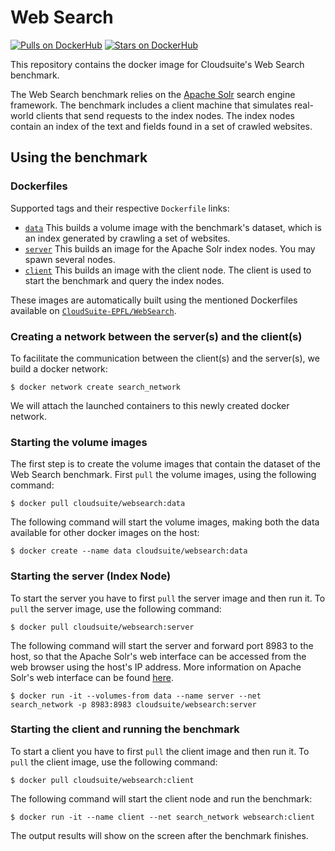 # Web Search #

[![Pulls on DockerHub][dhpulls]][dhrepo]
[![Stars on DockerHub][dhstars]][dhrepo]

This repository contains the docker image for Cloudsuite's Web Search benchmark.

The Web Search benchmark relies on the [Apache Solr][apachesolr] search engine framework. The benchmark includes a client machine that simulates real-world clients that send requests to the index nodes. The index nodes contain an index of the text and fields found in a set of crawled websites.

## Using the benchmark ##

### Dockerfiles ###

Supported tags and their respective `Dockerfile` links:

- [`data`][datadocker] This builds a volume image with the benchmark's dataset, which is an index generated by crawling a set of websites.
- [`server`][serverdocker] This builds an image for the Apache Solr index nodes. You may spawn several nodes.
- [`client`][clientdocker] This builds an image with the client node. The client is used to start the benchmark and query the index nodes.

These images are automatically built using the mentioned Dockerfiles available on [`CloudSuite-EPFL/WebSearch`][repo].

### Creating a network between the server(s) and the client(s)

To facilitate the communication between the client(s) and the server(s), we build a docker network:

	$ docker network create search_network

We will attach the launched containers to this newly created docker network.

### Starting the volume images ###

The first step is to create the volume images that contain the dataset of the Web Search benchmark. First `pull` the volume images, using the following command:

	$ docker pull cloudsuite/websearch:data

The following command will start the volume images, making both the data available for other docker images on the host:

	$ docker create --name data cloudsuite/websearch:data

### Starting the server (Index Node) ###

To start the server you have to first `pull` the server image and then run it. To `pull` the server image, use the following command:

	$ docker pull cloudsuite/websearch:server

The following command will start the server and forward port 8983 to the host, so that the Apache Solr's web interface can be accessed from the web browser using the host's IP address. More information on Apache Solr's web interface can be found [here][solrui].

	$ docker run -it --volumes-from data --name server --net search_network -p 8983:8983 cloudsuite/websearch:server

### Starting the client and running the benchmark ###

To start a client you have to first `pull` the client image and then run it. To `pull` the client image, use the following command:

	$ docker pull cloudsuite/websearch:client

The following command will start the client node and run the benchmark:

	$ docker run -it --name client --net search_network websearch:client

The output results will show on the screen after the benchmark finishes.

[datadocker]: https://github.com/CloudSuite-EPFL/WebSearch/tree/master/data/Dockerfile "Data volume Dockerfile"
[serverdocker]: https://github.com/CloudSuite-EPFL/WebSearch/tree/master/server/Dockerfile "Server Dockerfile"
[clientdocker]: https://github.com/CloudSuite-EPFL/WebSearch/tree/master/client/Dockerfile "Client Dockerfile"
[solrui]: https://cwiki.apache.org/confluence/display/solr/Overview+of+the+Solr+Admin+UI "Apache Solr UI"
[apachesolr]: https://github.com/apache/solr "Apache Solr"
[repo]: https://github.com/CloudSuite-EPFL/WebSearch "Web Search GitHub Repo"
[dhrepo]: https://hub.docker.com/r/cloudsuite/websearch/ "DockerHub Page"
[dhpulls]: https://img.shields.io/docker/pulls/cloudsuite/websearch.svg "Go to DockerHub Page"
[dhstars]: https://img.shields.io/docker/stars/cloudsuite/websearch.svg "Go to DockerHub Page"

